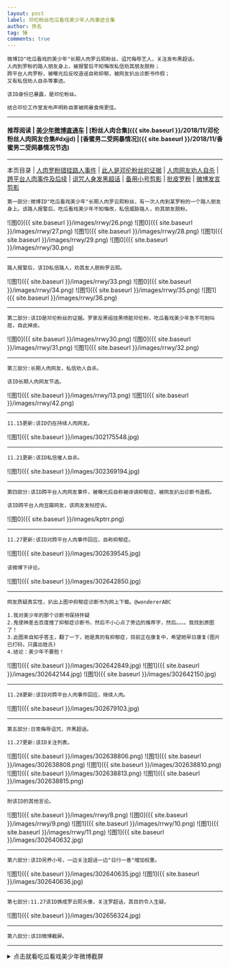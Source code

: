 ```yaml
---
layout: post
label: 邓伦粉丝吃瓜看戏美少年人肉事迹合集
author: 佚名
tag: 锤
comments: true
---
```


    微博ID"吃瓜看戏的美少年"长期人肉罗云熙粉丝，诅咒侮辱艺人，关注发布黑超话。
    人肉到罗粉的路人朋友身上，被报警后不知悔改私信劝其朋友脱粉；
    跨平台人肉罗粉，被曝光后反咬造谣自称抑郁，被网友扒出诊断书作假；
    又有私信劝人自杀等事迹。
    
    该ID身份已暴露，是邓伦粉丝。
    
    结合邓伦工作室发布声明称自家被网暴食用更佳。
    
---

#### 推荐阅读 | [美少年微博直通车](https://www.weibo.com/u/6756457428) | [粉丝人肉合集]({{ site.baseurl }}/2018/11/邓伦粉丝人肉网友合集#dxjjd) | [香蜜男二受网暴情况]({{ site.baseurl }}/2018/11/香蜜男二受网暴情况节选)

---

本页目录 \| [人肉罗粉错挂路人事件](#dxjja) \| [此人是邓伦粉丝的证据](#dxjjb)  \| [人肉网友劝人自杀](#dxjjc) \| [跨平台人肉事件及后续](#dxjjd)  \| [诅咒人身发黑超话](#dxjje) \| [备用小号剪影](#dxjjf)  \| [批皮罗粉](#dxjjg)  \| [微博发言剪影](#dxjjh) 


<a class="anchor" name="dxjja"></a>

    第一部分:微博ID"吃瓜看戏美少年"长期人肉罗云熙粉丝，有一次人肉到某罗粉的一个路人朋友身上。该路人报警后，吃瓜看戏美少年不知悔改，私信威胁路人，劝其朋友脱粉。
    
![图0]({{ site.baseurl }}/images/rrwy/26.png)
![图0]({{ site.baseurl }}/images/rrwy/27.png)
![图1]({{ site.baseurl }}/images/rrwy/28.png)
![图1]({{ site.baseurl }}/images/rrwy/29.png)
![图0]({{ site.baseurl }}/images/rrwy/30.png)

---

    路人报警后，该ID私信路人，劝其友人脱粉罗云熙。

![图1]({{ site.baseurl }}/images/rrwy/33.png)
![图0]({{ site.baseurl }}/images/rrwy/34.png)
![图1]({{ site.baseurl }}/images/rrwy/35.png)
![图1]({{ site.baseurl }}/images/rrwy/36.png)

---

<a class="anchor" name="dxjjb"></a>

    第二部分:该ID是邓伦粉丝的证据。罗家反黑组挂黑喷脏邓伦粉，吃瓜看戏美少年急不可耐叫屈，自此掉皮。

![图0]({{ site.baseurl }}/images/rrwy30.png)
![图0]({{ site.baseurl }}/images/rrwy/31.png)
![图1]({{ site.baseurl }}/images/rrwy/32.png)



---

<a class="anchor" name="dxjjc"></a>

    第三部分:长期人肉网友，私信劝人自杀。
    
    该ID长期人肉网友节选。

![图1]({{ site.baseurl }}/images/rrwy/13.png)
![图1]({{ site.baseurl }}/images/rrwy/42.png)

---

    11.15更新:该ID仍在持续人肉网友。
    
![图1]({{ site.baseurl }}/images/302175548.jpg)

---
    
    11.21更新:该ID私信催人自杀。
    
![图1]({{ site.baseurl }}/images/302369194.jpg)


---

<a class="anchor" name="dxjjd"></a>

    第四部分:该ID跨平台人肉网友事件，被曝光后自称被诽谤抑郁症，被网友扒出诊断书造假。
    
    该ID跨平台人肉豆瓣网友，该网友发帖控诉。

![图0]({{ site.baseurl }}/images/kptrr.png)
    
---

    11.27更新:该ID对跨平台人肉事件回应，自称抑郁症。

![图1]({{ site.baseurl }}/images/302639545.jpg)

    该微博下评论。
    
![图1]({{ site.baseurl }}/images/302642850.jpg)

---

    网友质疑真实性，扒出上图中抑郁症诊断书为网上下载。@wondererABC
    
    1.我对美少年的那个诊断书保持怀疑
    2.鬼使神差去百度搜了抑郁症诊断书，然后不小心点了旁边的推荐字，然后。。。。我找到原图了！
    3.此图来自知乎答主，翻了一下，她是真的有抑郁症，目前正在康复中，希望她早日康复(图片已打码，只露出姓氏)
    4.结论：美少年不要脸！
    
![图1]({{ site.baseurl }}/images/302642849.jpg)
![图1]({{ site.baseurl }}/images/302642144.jpg)
![图1]({{ site.baseurl }}/images/302642150.jpg)
    
---

    11.28更新:该ID对跨平台人肉事件回应，继续人肉。

![图1]({{ site.baseurl }}/images/302679103.jpg)




---

<a class="anchor" name="dxjje"></a>

    第五部分:日常侮辱诅咒，开黑超话。
    
    11.27更新:该ID关注列表。
    
![图1]({{ site.baseurl }}/images/302638806.png)
![图1]({{ site.baseurl }}/images/302638808.png)
![图1]({{ site.baseurl }}/images/302638810.png)
![图1]({{ site.baseurl }}/images/302638813.png)
![图1]({{ site.baseurl }}/images/302638815.png) 
    

---

    附该ID的其他言论。
    
![图1]({{ site.baseurl }}/images/rrwy/8.png)
![图0]({{ site.baseurl }}/images/rrwy/9.png)
![图1]({{ site.baseurl }}/images/rrwy/10.png)
![图1]({{ site.baseurl }}/images/rrwy/11.png)
![图1]({{ site.baseurl }}/images/302640632.jpg)


---

<a class="anchor" name="dxjjf"></a>

    第六部分:该ID另养小号，一边关注超话一边"日行一善"增加权重。

![图1]({{ site.baseurl }}/images/302640635.jpg)
![图1]({{ site.baseurl }}/images/302640636.jpg)

---

<a class="anchor" name="dxjjg"></a>

    第七部分:11.27该ID换成罗云熙头像，关注罗超话，其目的令人生疑。

![图1]({{ site.baseurl }}/images/302656324.jpg)

---


<a class="anchor" name="dxjjh"></a>

    第八部分:该ID微博截屏。

---

<details><summary>点击就看吃瓜看戏美少年微博截屏</summary><img src="{{ site.baseurl }}/images/cgkxmsn.jpg"></details>
